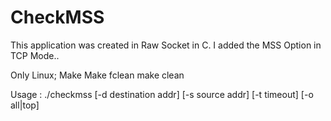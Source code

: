 # CheckMSS

This application was created in Raw Socket in C. I added the MSS Option in TCP Mode..

Only Linux;
  Make
  Make fclean
  make clean
  
Usage :	./checkmss [-d destination addr] [-s source addr]
		[-t timeout] [-o all|top]
    
